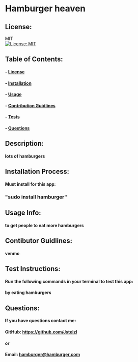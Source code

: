 
  # Hamburger heaven

  ## License:
  MIT<br>[![License: MIT](https://img.shields.io/badge/License-MIT-yellow.svg)](https://opensource.org/licenses/MIT)


  ## Table of Contents:
  #### - [License](#license)
  #### - [Installation](#installation)
  #### - [Usage](#usage)
  #### - [Contribution Guidlines](#contributors)
  #### - [Tests](#tests)
  #### - [Questions](#questions)

  ## Description:
  #### lots of hamburgers

  ## Installation Process:
  #### Must install for this app:
  ### "sudo install hamburger"

  ## Usage Info:
  #### to get people to eat more hamburgers

  ## Contibutor Guidlines:
  #### venmo

  ## Test Instructions:
  #### Run the following commands in your terminal to test this app:
  #### by eating hamburgers

  ## Questions: 
  #### If you have questions contact me:
  #### GitHub: https://github.com/Jstelzl
  #### or
  #### Email: hamburger@hamburger.com
